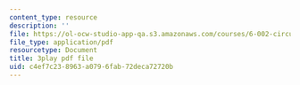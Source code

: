 ```yaml
---
content_type: resource
description: ''
file: https://ol-ocw-studio-app-qa.s3.amazonaws.com/courses/6-002-circuits-and-electronics-spring-2007/c4ef7c238963a0796fab72deca72720b_-gRXU-O1FY4.pdf
file_type: application/pdf
resourcetype: Document
title: 3play pdf file
uid: c4ef7c23-8963-a079-6fab-72deca72720b
---
```

